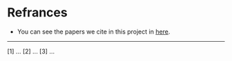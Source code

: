 # Refrances
- You can see the papers we cite in this project in [here](https://drive.google.com/file/d/1MRAJhM9Zxp46xPIdU3gbnK1Oud_5qcBK/view?usp=sharing).

---

[1] ...
[2] ...
[3] ...
